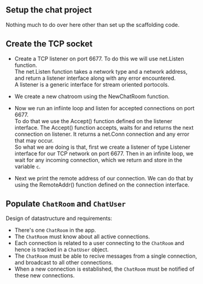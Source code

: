 ## Setup the chat project

Nothing much to do over here other than set up the scaffolding code.

## Create the TCP socket

- Create a TCP listener on port 6677. To do this we will use net.Listen function.  
The net.Listen function takes a network type and a network address, and return a listener interface along with any error encountered.  
A listener is a generic interface for stream oriented portocols.

- We create a new chatroom using the NewChatRoom function.

- Now we run an infiinte loop and listen for accepted connections on port 6677.   
To do that we use the Accept() function defined on the listener interface. The Accept() function accepts, waits for and returns the next connection on listener. It returns a net.Conn connection and any error that may occur.  
So what we are doing is that, first we create a listener of type Listener interface for our TCP network on port 6677. Then in an infinite loop, we wait for any incoming connection, which we return and store in the variable `c`. 

- Next we print the remote address of our connection. We can do that by using the RemoteAddr() function defined on the connection interface.
 
 ## Populate `ChatRoom` and `ChatUser`
 
 Design of datastructure and requirements:
 - There's one `ChatRoom` in the app.
 - The `ChatRoom` must know about all active connections.
 - Each connection is related to a user connecting to the `ChatRoom` and hence is tracked in a `ChatUser` object.
 - The `ChatRoom` must be able to recive messages from a single connection, and broadcast to all other connections.
 - When a new connection is established, the `ChatRoom` must be notified of these new connections.
 
 
 